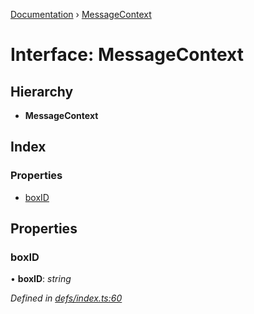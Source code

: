 [Documentation](../README.md) › [MessageContext](messagecontext.md)

# Interface: MessageContext

## Hierarchy

* **MessageContext**

## Index

### Properties

* [boxID](messagecontext.md#boxid)

## Properties

###  boxID

• **boxID**: *string*

*Defined in [defs/index.ts:60](https://github.com/badbatch/graphql-box/blob/25fe942/packages/worker-client/src/defs/index.ts#L60)*
